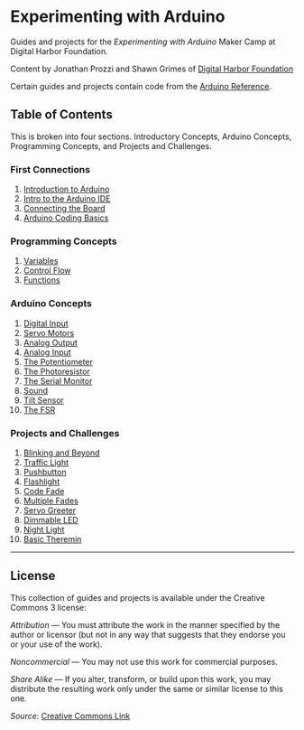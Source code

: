 # Experimenting with Arduino

Guides and projects for the _Experimenting with Arduino_ Maker Camp at Digital Harbor Foundation.

Content by Jonathan Prozzi and Shawn Grimes of [Digital Harbor Foundation](http://www.digitalharbor.org)

Certain guides and projects contain code from the [Arduino Reference](http://www.arduino.cc).

## Table of Contents
This is broken into four sections. Introductory Concepts, Arduino Concepts, Programming Concepts, and Projects and Challenges.

### First Connections
1. [Introduction to Arduino](https://github.com/jonathanprozzi/Experimenting-with-Arduino/blob/master/introduction/intro.md)
2. [Intro to the Arduino IDE](https://github.com/jonathanprozzi/Experimenting-with-Arduino/blob/master/introduction/introide.md)
3. [Connecting the Board](https://github.com/jonathanprozzi/Experimenting-with-Arduino/blob/master/introduction/ide.md)
4. [Arduino Coding Basics](https://github.com/jonathanprozzi/Experimenting-with-Arduino/blob/master/introduction/arduino-programming-basics.md)

### Programming Concepts
1. [Variables](https://github.com/jonathanprozzi/Experimenting-with-Arduino/blob/master/programming-concepts/variables.md)
2. [Control Flow](https://github.com/jonathanprozzi/Experimenting-with-Arduino/blob/master/programming-concepts/controlflow.md)
3. [Functions](https://github.com/jonathanprozzi/Experimenting-with-Arduino/blob/master/programming-concepts/functions.md)

### Arduino Concepts
1. [Digital Input](https://github.com/jonathanprozzi/Experimenting-with-Arduino/blob/master/arduino-concepts/digitalinput.md)
2. [Servo Motors](https://github.com/jonathanprozzi/Experimenting-with-Arduino/blob/master/arduino-concepts/servo.md)
3. [Analog Output](https://github.com/jonathanprozzi/Experimenting-with-Arduino/blob/master/arduino-concepts/analogoutput.md)
4. [Analog Input](https://github.com/jonathanprozzi/Experimenting-with-Arduino/blob/master/arduino-concepts/analoginput.md)
5. [The Potentiometer](https://github.com/jonathanprozzi/Experimenting-with-Arduino/blob/master/arduino-concepts/potentiometer.md)
6. [The Photoresistor](https://github.com/jonathanprozzi/Experimenting-with-Arduino/blob/master/arduino-concepts/photoresistor.md)
7. [The Serial Monitor](https://github.com/jonathanprozzi/Experimenting-with-Arduino/blob/master/arduino-concepts/serial.md)
8. [Sound](https://github.com/jonathanprozzi/Experimenting-with-Arduino/blob/master/arduino-concepts/sound.md)
9. [Tilt Sensor](https://github.com/jonathanprozzi/Experimenting-with-Arduino/blob/master/arduino-concepts/tiltsensor.md)
10. [The FSR](https://github.com/jonathanprozzi/Experimenting-with-Arduino/blob/master/arduino-concepts/fsr.md)

### Projects and Challenges
1. [Blinking and Beyond](https://github.com/jonathanprozzi/Experimenting-with-Arduino/blob/master/projects-challenges/blinkbeyond.md)
2. [Traffic Light](https://github.com/jonathanprozzi/Experimenting-with-Arduino/blob/master/projects-challenges/trafficlight.md)
3. [Pushbutton](https://github.com/jonathanprozzi/Experimenting-with-Arduino/blob/master/projects-challenges/pushbutton.md)
4. [Flashlight](https://github.com/jonathanprozzi/Experimenting-with-Arduino/blob/master/projects-challenges/flashlight.md)
5. [Code Fade](https://github.com/jonathanprozzi/Experimenting-with-Arduino/blob/master/projects-challenges/codefade.md)
6. [Multiple Fades](https://github.com/jonathanprozzi/Experimenting-with-Arduino/blob/master/projects-challenges/multifade.md)
7. [Servo Greeter](https://github.com/jonathanprozzi/Experimenting-with-Arduino/blob/master/projects-challenges/servogreet.md)
8. [Dimmable LED](https://github.com/jonathanprozzi/Experimenting-with-Arduino/blob/master/projects-challenges/dimmableled.md)
9. [Night Light](https://github.com/jonathanprozzi/Experimenting-with-Arduino/blob/master/projects-challenges/nightlight.md)
10. [Basic Theremin](https://github.com/jonathanprozzi/Experimenting-with-Arduino/blob/master/projects-challenges/theremin.md)

--- 
## License

This collection of guides and projects is available under the Creative Commons 3 license:

_Attribution_ — You must attribute the work in the manner specified by the author or licensor (but not in any way that suggests that they endorse you or your use of the work).

_Noncommercial_ — You may not use this work for commercial purposes.

_Share Alike_ — If you alter, transform, or build upon this work, you may distribute the resulting work only under the same or similar license to this one.

_Source_: [Creative Commons Link](http://creativecommons.org/licenses/by-nc-sa/3.0/)
